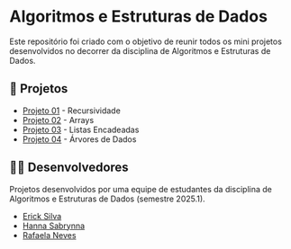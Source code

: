 # Algoritmos e Estruturas de Dados
Este repositório foi criado com o objetivo de reunir todos os mini projetos desenvolvidos no decorrer da disciplina de Algoritmos e Estruturas de Dados.

## 📂 Projetos

* [Projeto 01](https://github.com/hannasabrynna/Blog-PHP/tree/main/Projetos/Blog) - Recursividade
* [Projeto 02](https://github.com/hannasabrynna/algoritmos-estruturas-de-dados/tree/main/Projetos/Arrays%20-%20An%C3%A1lise%20Multidimensional%20de%20Dados) - Arrays
* [Projeto 03](https://github.com/hannasabrynna/algoritmos-estruturas-de-dados/tree/main/Projetos/Listas%20-%20Sistema%20de%20Reserva) - Listas Encadeadas
* [Projeto 04](https://github.com/hannasabrynna/algoritmos-estruturas-de-dados/tree/arvores) - Árvores de Dados

## 👨‍💻 Desenvolvedores

Projetos desenvolvidos por uma equipe de estudantes da disciplina de Algoritmos e Estruturas de Dados (semestre 2025.1).

* [Erick Silva](https://github.com/ErickSilva-s)
* [Hanna Sabrynna](https://github.com/hannasabrynna)
* [Rafaela Neves](https://github.com/rafxhs)
